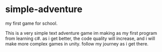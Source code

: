 # simple-adventure
my first game for school.

This is a very simple text adventure game im making as my first program from learning c#. 
as i get better, the code quality will increase, and i will make more complex games in unity.
follow my journey as i get there.
